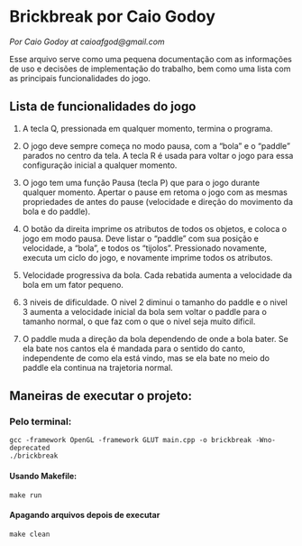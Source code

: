 # Brickbreak por Caio Godoy 
_Por Caio Godoy at caioafgod@gmail.com_

Esse arquivo serve como uma pequena documentação com as informações de uso e decisões de implementação do trabalho, bem como uma lista com as principais funcionalidades do jogo.

## Lista de funcionalidades do jogo

1. A tecla Q, pressionada em qualquer momento, termina o programa.

2. O jogo deve sempre começa no modo pausa, com a “bola” e o “paddle” parados no centro da tela. A tecla R é usada para voltar o jogo para essa configuração inicial a qualquer momento.

3. O jogo tem uma função Pausa (tecla P) que para o jogo durante qualquer momento. Apertar o pause em retoma o jogo com as mesmas propriedades de antes do pause (velocidade e direção do movimento da bola e do paddle).

4. O botão da direita imprime os atributos de todos os objetos, e coloca o jogo em modo pausa. Deve listar o “paddle” com sua posição e velocidade,  a “bola”, e todos os “tijolos”. Pressionado novamente, executa um ciclo do jogo, e novamente imprime todos os atributos.

5. Velocidade progressiva da bola. Cada rebatida aumenta a velocidade da bola em um fator pequeno.

6. 3 niveis de dificuldade. O nivel 2 diminui o tamanho do paddle e o nivel 3 aumenta a velocidade inicial da bola sem voltar o paddle para o tamanho normal, o que faz com o que o nivel seja muito dificil.

7. O paddle muda a direção da bola dependendo de onde a bola bater. Se ela bate nos cantos ela é mandada para o sentido do canto, independente de como ela está vindo, mas se ela bate no meio do paddle ela continua na trajetoria normal.

## Maneiras de executar o projeto:

### Pelo terminal:
```
gcc -framework OpenGL -framework GLUT main.cpp -o brickbreak -Wno-deprecated
./brickbreak
```

#### Usando Makefile:
```
make run
```
#### Apagando arquivos depois de executar
```
make clean
```